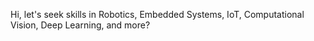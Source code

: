 Hi, let's seek skills in Robotics, Embedded Systems, IoT, Computational Vision, Deep Learning, and more?
